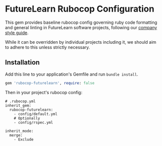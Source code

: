 # FutureLearn Rubocop Configuration

This gem provides baseline rubocop config governing ruby code formatting
and general linting in FutureLearn software projects, following our
[company style
guide](https://docs.futurelearn.dev/coding-standards/languages-and-frameworks/ruby).

While it can be overridden by individual projects including it, we
should aim to adhere to this unless strictly necessary.

## Installation

Add this line to your application's Gemfile and run `bundle install`.

```ruby
gem 'rubocop-futurelearn', require: false
```

Then in your project's rubocop config:

```
# .rubocop.yml
inherit_gem:
  rubocop-futurelearn:
    - config/default.yml
    # Optionally
    - config/rspec.yml

inherit_mode:
  merge:
    - Exclude
```
